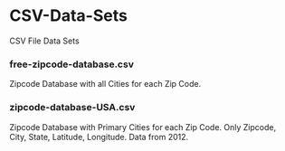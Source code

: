 # CSV-Data-Sets
CSV File Data Sets

### free-zipcode-database.csv

Zipcode Database with all Cities for each Zip Code. 

### zipcode-database-USA.csv

Zipcode Database with Primary Cities for each Zip Code. Only Zipcode, City, State, Latitude, Longitude. Data from 2012.
